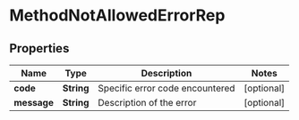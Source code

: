 

# MethodNotAllowedErrorRep


## Properties

| Name | Type | Description | Notes |
|------------ | ------------- | ------------- | -------------|
|**code** | **String** | Specific error code encountered |  [optional] |
|**message** | **String** | Description of the error |  [optional] |



